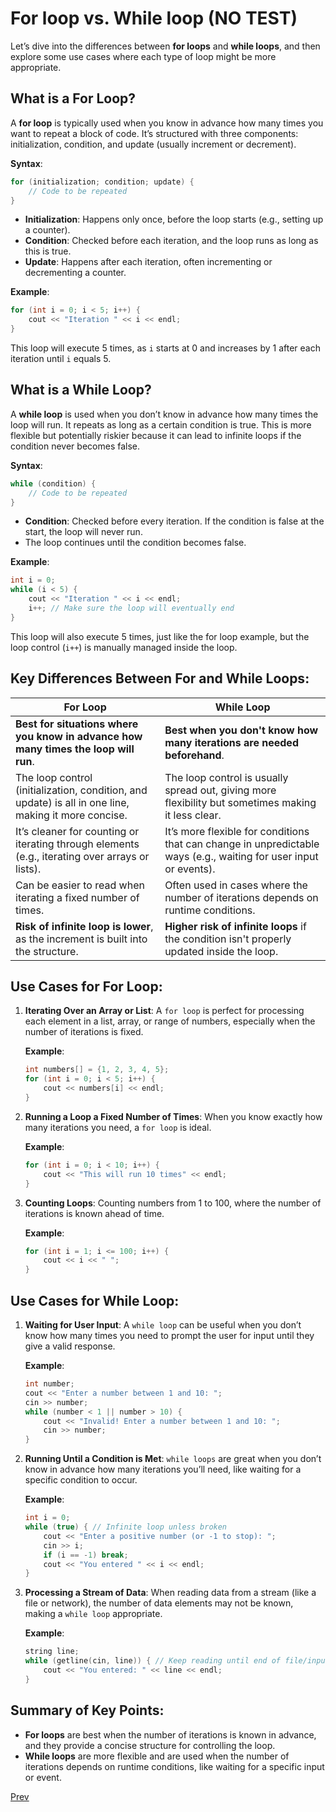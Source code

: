 # For loop vs. While loop (NO TEST)

Let’s dive into the differences between **for loops** and **while loops**, and then explore some use cases where each
type of loop might be more appropriate.

## What is a **For Loop**?

A **for loop** is typically used when you know in advance how many times you want to repeat a block of code. It’s
structured with three components: initialization, condition, and update (usually increment or decrement).

**Syntax**:

```cpp
for (initialization; condition; update) {
    // Code to be repeated
}
```

- **Initialization**: Happens only once, before the loop starts (e.g., setting up a counter).
- **Condition**: Checked before each iteration, and the loop runs as long as this is true.
- **Update**: Happens after each iteration, often incrementing or decrementing a counter.

**Example**:

```cpp
for (int i = 0; i < 5; i++) {
    cout << "Iteration " << i << endl;
}
```

This loop will execute 5 times, as `i` starts at 0 and increases by 1 after each iteration until `i` equals 5.

## What is a **While Loop**?

A **while loop** is used when you don’t know in advance how many times the loop will run. It repeats as long as a
certain condition is true. This is more flexible but potentially riskier because it can lead to infinite loops if the
condition never becomes false.

**Syntax**:

```cpp
while (condition) {
    // Code to be repeated
}
```

- **Condition**: Checked before every iteration. If the condition is false at the start, the loop will never run.
- The loop continues until the condition becomes false.

**Example**:

```cpp
int i = 0;
while (i < 5) {
    cout << "Iteration " << i << endl;
    i++; // Make sure the loop will eventually end
}
```

This loop will also execute 5 times, just like the for loop example, but the loop control (`i++`) is manually managed
inside the loop.

## Key Differences Between **For** and **While** Loops:

| **For Loop**                                                                                         | **While Loop**                                                                                                    |
|------------------------------------------------------------------------------------------------------|-------------------------------------------------------------------------------------------------------------------|
| **Best for situations where you know in advance how many times the loop will run**.                  | **Best when you don't know how many iterations are needed beforehand**.                                           |
| The loop control (initialization, condition, and update) is all in one line, making it more concise. | The loop control is usually spread out, giving more flexibility but sometimes making it less clear.               |
| It’s cleaner for counting or iterating through elements (e.g., iterating over arrays or lists).      | It’s more flexible for conditions that can change in unpredictable ways (e.g., waiting for user input or events). |
| Can be easier to read when iterating a fixed number of times.                                        | Often used in cases where the number of iterations depends on runtime conditions.                                 |
| **Risk of infinite loop is lower**, as the increment is built into the structure.                    | **Higher risk of infinite loops** if the condition isn't properly updated inside the loop.                        |

## Use Cases for **For Loop**:

1. **Iterating Over an Array or List**:
   A `for loop` is perfect for processing each element in a list, array, or range of numbers, especially when the number
   of iterations is fixed.

   **Example**:
   ```cpp
   int numbers[] = {1, 2, 3, 4, 5};
   for (int i = 0; i < 5; i++) {
       cout << numbers[i] << endl;
   }
   ```

2. **Running a Loop a Fixed Number of Times**:
   When you know exactly how many iterations you need, a `for loop` is ideal.

   **Example**:
   ```cpp
   for (int i = 0; i < 10; i++) {
       cout << "This will run 10 times" << endl;
   }
   ```

3. **Counting Loops**:
   Counting numbers from 1 to 100, where the number of iterations is known ahead of time.

   **Example**:
   ```cpp
   for (int i = 1; i <= 100; i++) {
       cout << i << " ";
   }
   ```

## Use Cases for **While Loop**:

1. **Waiting for User Input**:
   A `while loop` can be useful when you don’t know how many times you need to prompt the user for input until they give
   a valid response.

   **Example**:
   ```cpp
   int number;
   cout << "Enter a number between 1 and 10: ";
   cin >> number;
   while (number < 1 || number > 10) {
       cout << "Invalid! Enter a number between 1 and 10: ";
       cin >> number;
   }
   ```

2. **Running Until a Condition is Met**:
   `while loops` are great when you don’t know in advance how many iterations you’ll need, like waiting for a specific
   condition to occur.

   **Example**:
   ```cpp
   int i = 0;
   while (true) { // Infinite loop unless broken
       cout << "Enter a positive number (or -1 to stop): ";
       cin >> i;
       if (i == -1) break;
       cout << "You entered " << i << endl;
   }
   ```

3. **Processing a Stream of Data**:
   When reading data from a stream (like a file or network), the number of data elements may not be known, making a
   `while loop` appropriate.

   **Example**:
   ```cpp
   string line;
   while (getline(cin, line)) { // Keep reading until end of file/input
       cout << "You entered: " << line << endl;
   }
   ```

## Summary of Key Points:

- **For loops** are best when the number of iterations is known in advance, and they provide a concise structure for
  controlling the loop.
- **While loops** are more flexible and are used when the number of iterations depends on runtime conditions, like
  waiting for a specific input or event.

[Prev](./README.md)